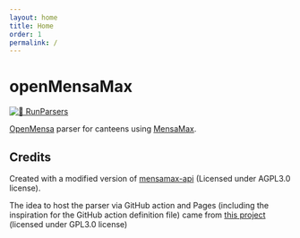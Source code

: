 ```yaml
---
layout: home
title: Home
order: 1
permalink: /
---
```

# openMensaMax
[![🔁 RunParsers](https://github.com/MaxEtMoritz/openMensaMax/actions/workflows/updateFeed.yml/badge.svg)](https://github.com/MaxEtMoritz/openMensaMax/actions/workflows/updateFeed.yml)

[OpenMensa](https://openmensa.org) parser for canteens using [MensaMax](https://mensamax.de/).

## Credits
Created with a modified version of [mensamax-api](https://github.com/philippdormann/mensamax-api) (Licensed under AGPL3.0 license).

The idea to host the parser via GitHub action and Pages (including the inspiration for the GitHub action definition file) came from [this project](https://github.com/cvzi/mensa) (licensed under GPL3.0 license)